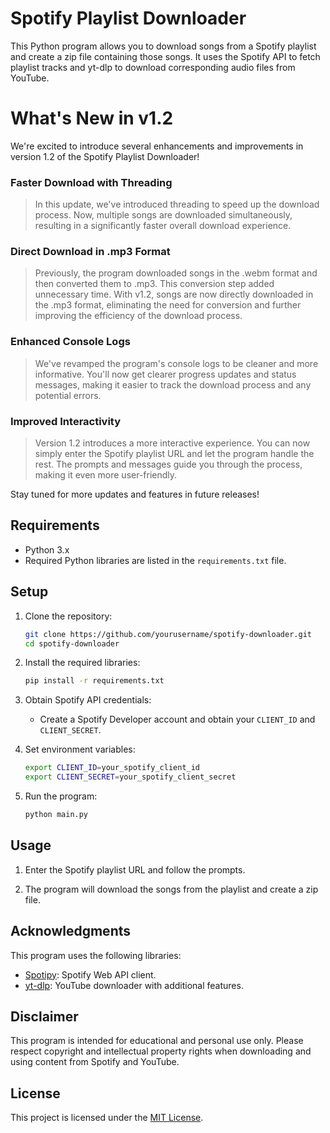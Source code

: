 # Spotify Playlist Downloader

This Python program allows you to download songs from a Spotify playlist and create a zip file containing those songs. It uses the Spotify API to fetch playlist tracks and yt-dlp to download corresponding audio files from YouTube.

# What's New in v1.2

We're excited to introduce several enhancements and improvements in version 1.2 of the Spotify Playlist Downloader!

### Faster Download with Threading

> In this update, we've introduced threading to speed up the download process. Now, multiple songs are downloaded simultaneously, resulting in a significantly faster overall download experience.

### Direct Download in .mp3 Format

> Previously, the program downloaded songs in the .webm format and then converted them to .mp3. This conversion step added unnecessary time. With v1.2, songs are now directly downloaded in the .mp3 format, eliminating the need for conversion and further improving the efficiency of the download process.

### Enhanced Console Logs

> We've revamped the program's console logs to be cleaner and more informative. You'll now get clearer progress updates and status messages, making it easier to track the download process and any potential errors.

### Improved Interactivity

> Version 1.2 introduces a more interactive experience. You can now simply enter the Spotify playlist URL and let the program handle the rest. The prompts and messages guide you through the process, making it even more user-friendly.

Stay tuned for more updates and features in future releases!

## Requirements

- Python 3.x
- Required Python libraries are listed in the `requirements.txt` file.

## Setup

1. Clone the repository:

   ```bash
   git clone https://github.com/yourusername/spotify-downloader.git
   cd spotify-downloader
   ```

2. Install the required libraries:

   ```bash
   pip install -r requirements.txt
   ```

3. Obtain Spotify API credentials:
   - Create a Spotify Developer account and obtain your `CLIENT_ID` and `CLIENT_SECRET`.

4. Set environment variables:
   ```bash
   export CLIENT_ID=your_spotify_client_id
   export CLIENT_SECRET=your_spotify_client_secret
   ```

5. Run the program:

   ```bash
   python main.py
   ```

## Usage

1. Enter the Spotify playlist URL and follow the prompts.

2. The program will download the songs from the playlist and create a zip file.

## Acknowledgments

This program uses the following libraries:
- [Spotipy](https://spotipy.readthedocs.io/): Spotify Web API client.
- [yt-dlp](https://github.com/yt-dlp/yt-dlp): YouTube downloader with additional features.

## Disclaimer

This program is intended for educational and personal use only. Please respect copyright and intellectual property rights when downloading and using content from Spotify and YouTube.

## License

This project is licensed under the [MIT License](LICENSE).

